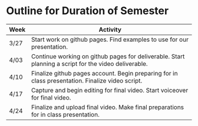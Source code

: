 # Outline for Duration of Semester


| Week | Activity |
|------|-------------------|
| 3/27 | Start work on github pages. Find examples to use for our presentation. |
| 4/03 | Continue working on github pages for deliverable. Start planning a script for the video deliverable. |
| 4/10 | Finalize github pages account. Begin preparing for in class presentation. Finalize video script. |
| 4/17 | Capture and begin editing for final video. Start voiceover for final video. |
| 4/24 | Finalize and upload final video. Make final preparations for in class presentation. |
